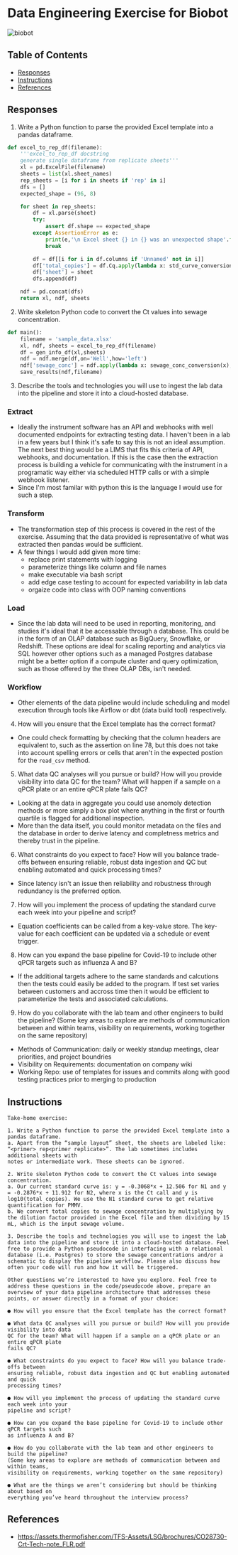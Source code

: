 # Data Engineering Exercise for Biobot

![biobot](https://github.com/william-cass-wright/biobot_data_eng_exercise/blob/main/images/logo.png)

## Table of Contents

- [Responses](README.md#responses)
- [Instructions](README.md#instructions)
- [References](README.md#references)

## Responses

1. Write a Python function to parse the provided Excel template into a pandas dataframe.

```python
def excel_to_rep_df(filename):
	'''excel_to_rep_df docstring
	generate single dataframe from replicate sheets'''
    xl = pd.ExcelFile(filename)
    sheets = list(xl.sheet_names)
    rep_sheets = [i for i in sheets if 'rep' in i]
    dfs = []
    expected_shape = (96, 8)

    for sheet in rep_sheets:
        df = xl.parse(sheet)
        try:
            assert df.shape == expected_shape
        except AssertionError as e:
            print(e,'\n Excel sheet {} in {} was an unexpected shape'.format(sheet,filename))
            break

        df = df[[i for i in df.columns if 'Unnamed' not in i]]
        df['total_copies'] = df.Cq.apply(lambda x: std_curve_conversion(sheet,x))
        df['sheet'] = sheet
        dfs.append(df)

    ndf = pd.concat(dfs)
    return xl, ndf, sheets
```

2. Write skeleton Python code to convert the Ct values into sewage concentration.

```python
def main():
    filename = 'sample_data.xlsx'
    xl, ndf, sheets = excel_to_rep_df(filename)
    df = gen_info_df(xl,sheets) 
    ndf = ndf.merge(df,on='Well',how='left')
    ndf['sewage_conc'] = ndf.apply(lambda x: sewage_conc_conversion(x), axis=1)
    save_results(ndf,filename)
```

3. Describe the tools and technologies you will use to ingest the lab data into the pipeline and store it into a cloud-hosted database. 

### Extract
- Ideally the instrument software has an API and webhooks with well documented endpoints for extracting testing data. I haven't been in a lab in a few years but I think it's safe to say this is not an ideal assumption. The next best thing would be a LIMS that fits this criteria of API, webhooks, and documentation. If this is the case then the extraction process is building a vehicle for communicating with the instrument in a programatic way either via scheduled HTTP calls or with a simple webhook listener.
- Since I'm most familar with python this is the language I would use for such a step. 

### Transform
- The transformation step of this process is covered in the rest of the exercise. Assuming that the data provided is representative of what was extracted then pandas would be sufficient.
- A few things I would add given more time:
	- replace print statements with logging
	- parameterize things like column and file names
	- make executable via bash script
	- add edge case testing to account for expected variability in lab data
	- orgaize code into class with OOP naming conventions

### Load
- Since the lab data will need to be used in reporting, monitoring, and studies it's ideal that it be accessable through a database. This could be in the form of an OLAP database such as BigQuery, Snowflake, or Redshift. These options are ideal for scaling reporting and analytics via SQL however other options such as a managed Postgres database might be a better option if a compute cluster and query optimization, such as those offered by the three OLAP DBs, isn't needed.

### Workflow
- Other elements of the data pipeline would include scheduling and model execution through tools like Airflow or dbt (data build tool) respectively. 

4. How will you ensure that the Excel template has the correct format?
- One could check formatting by checking that the column headers are equivalent to, such as the assertion on line 78, but this does not take into account spelling errors or cells that aren't in the expected postion for the `read_csv` method. 

5. What data QC analyses will you pursue or build? How will you provide visibility into data QC for the team? What will happen if a sample on a qPCR plate or an entire qPCR plate fails QC?
- Looking at the data in aggregate you could use anomoly detection methods or more simply a box plot where anything in the first or fourth quartile is flagged for additional inspection.
- More than the data itself, you could monitor metadata on the files and the database in order to derive latency and completness metrics and thereby trust in the pipeline. 

6. What constraints do you expect to face? How will you balance trade-offs between ensuring reliable, robust data ingestion and QC but enabling automated and quick processing times?
- Since latency isn't an issue then reliability and robustness through redundancy is the preferred option. 

7. How will you implement the process of updating the standard curve each week into your pipeline and script?
- Equation coefficients can be called from a key-value store. The key-value for each coefficient can be updated via a schedule or event trigger.

8. How can you expand the base pipeline for Covid-19 to include other qPCR targets such as influenza A and B?
- If the additional targets adhere to the same standards and calcutions then the tests could easily be added to the program. If test set varies between customers and accross time then it would be efficient to parameterize the tests and associated calculations.

9. How do you collaborate with the lab team and other engineers to build the pipeline? (Some key areas to explore are methods of communication between and within teams, visibility on requirements, working together on the same repository)
- Methods of Communication: daily or weekly standup meetings, clear priorities, and project boundries
- Visibility on Requirements: documentation on company wiki
- Working Repo: use of templates for issues and commits along with good testing practices prior to merging to production


## Instructions
```
Take-home exercise:

1. Write a Python function to parse the provided Excel template into a pandas dataframe.
a. Apart from the “sample layout” sheet, the sheets are labeled like: “<primer> rep<primer replicate>”. The lab sometimes includes additional sheets with
notes or intermediate work. These sheets can be ignored.

2. Write skeleton Python code to convert the Ct values into sewage concentration.
a. Our current standard curve is: y = -0.3068*x + 12.506 for N1 and y = -0.2876*x + 11.912 for N2, where x is the Ct call and y is log10(total copies). We use the N1 standard curve to get relative quantification for PMMV.
b. We convert total copies to sewage concentration by multiplying by the dilution factor provided in the Excel file and then dividing by 15 mL, which is the input sewage volume.

3. Describe the tools and technologies you will use to ingest the lab data into the pipeline and store it into a cloud-hosted database. Feel free to provide a Python pseudocode in interfacing with a relational database (i.e. Postgres) to store the sewage concentrations and/or a schematic to display the pipeline workflow. Please also discuss how often your code will run and how it will be triggered.

Other questions we’re interested to have you explore. Feel free to address these questions in the code/pseudocode above, prepare an overview of your data pipeline architecture that addresses these points, or answer directly in a format of your choice:

● How will you ensure that the Excel template has the correct format?

● What data QC analyses will you pursue or build? How will you provide visibility into data
QC for the team? What will happen if a sample on a qPCR plate or an entire qPCR plate
fails QC?

● What constraints do you expect to face? How will you balance trade-offs between
ensuring reliable, robust data ingestion and QC but enabling automated and quick
processing times?

● How will you implement the process of updating the standard curve each week into your
pipeline and script?

● How can you expand the base pipeline for Covid-19 to include other qPCR targets such
as influenza A and B?

● How do you collaborate with the lab team and other engineers to build the pipeline?
(Some key areas to explore are methods of communication between and within teams,
visibility on requirements, working together on the same repository)

● What are the things we aren’t considering but should be thinking about based on
everything you’ve heard throughout the interview process?
```
## References

- https://assets.thermofisher.com/TFS-Assets/LSG/brochures/CO28730-Crt-Tech-note_FLR.pdf
